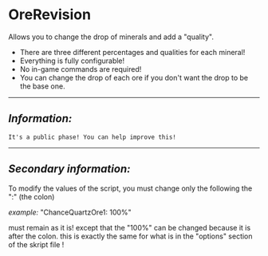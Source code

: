 # OreRevision
 Allows you to change the drop of minerals and add a "quality".

- There are three different percentages and qualities for each mineral! 
- Everything is fully configurable!
- No in-game commands are required!
- You can change the drop of each ore if you don't want the drop to be the base one.
------
_**Information:**_
------
    It's a public phase! You can help improve this!


-------------
_**Secondary information:**_
-------------
To modify the values of the script, you must change only the following the ":" (the colon)

_example:_
"ChanceQuartzOre1: 100%"

must remain as it is! except that the "100%" can be changed because it is after the colon.
this is exactly the same for what is in the "options" section of the skript file !
